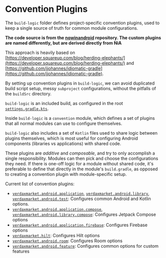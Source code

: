# Convention Plugins

The `build-logic` folder defines project-specific convention plugins, used to keep a single
source of truth for common module configurations.

**The code source is from the [nowinandroid](https://github.com/android/nowinandroid/tree/main/build-logic) repository. The custom plugins are named differently, but are derived directly from NiA**

This approach is heavily based on
[https://developer.squareup.com/blog/herding-elephants/](https://developer.squareup.com/blog/herding-elephants/)
and
[https://github.com/jjohannes/idiomatic-gradle](https://github.com/jjohannes/idiomatic-gradle).

By setting up convention plugins in `build-logic`, we can avoid duplicated build script setup,
messy `subproject` configurations, without the pitfalls of the `buildSrc` directory.

`build-logic` is an included build, as configured in the root
[`settings.gradle.kts`](../settings.gradle.kts).

Inside `build-logic` is a `convention` module, which defines a set of plugins that all normal
modules can use to configure themselves.

`build-logic` also includes a set of `Kotlin` files used to share logic between plugins themselves,
which is most useful for configuring Android components (libraries vs applications) with shared
code.

These plugins are *additive* and *composable*, and try to only accomplish a single responsibility.
Modules can then pick and choose the configurations they need.
If there is one-off logic for a module without shared code, it's preferable to define that directly
in the module's `build.gradle`, as opposed to creating a convention plugin with module-specific
setup.

Current list of convention plugins:

- [`verdaxmarket.android.application`](convention/src/main/kotlin/AndroidApplicationConventionPlugin.kt),
  [`verdaxmarket.android.library`](convention/src/main/kotlin/AndroidLibraryConventionPlugin.kt),
  [`verdaxmarket.android.test`](convention/src/main/kotlin/AndroidTestConventionPlugin.kt):
  Configures common Android and Kotlin options.
- [`verdaxmarket.android.application.compose`](convention/src/main/kotlin/AndroidApplicationComposeConventionPlugin.kt),
  [`verdaxmarket.android.library.compose`](convention/src/main/kotlin/AndroidLibraryComposeConventionPlugin.kt):
  Configures Jetpack Compose options
- [`verdaxmarket.android.application.firebase`](convention/src/main/kotlin/AndroidApplicationFirebaseConventionPlugin.kt): Configures Firebase options
- [`verdaxmarket.hilt`](convention/src/main/kotlin/HiltConventionPlugin.kt): Configures Hilt options
- [`verdaxmarket.android.room`](convention/src/main/kotlin/AndroidRoomConventionPlugin.kt): Configures Room options
- [`verdaxmarket.android.feature`](convention/src/main/kotlin/AndroidFeatureConventionPlugin.kt): Configures common options for custom features
